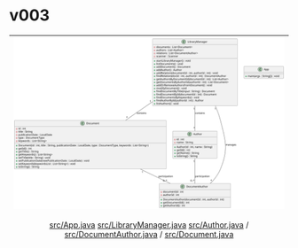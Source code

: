 # v003

<div align=center>

|![](/entregas/musituDiego/Parcial/Diagrama.svg)|
|:-:|
[src/App.java](src/App.java)
[src/LibraryManager.java](src/LibraryManager.java)
[src/Author.java](src/Author.java) / [src/DocumentAuthor.java](src/DocumentAuthor.java) / [src/Document.java ](src/Document.java)

</div>
